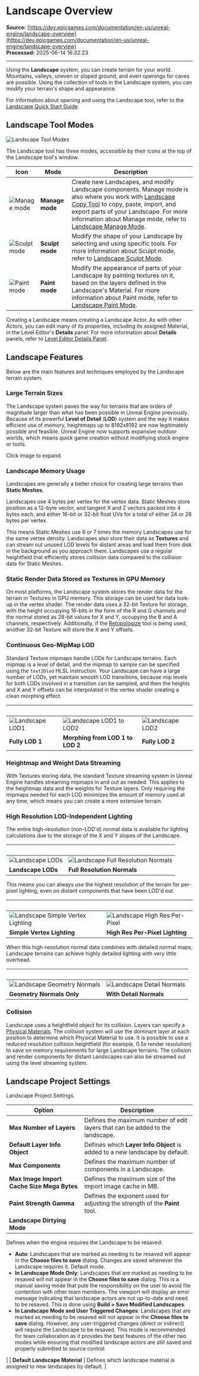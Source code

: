 # Landscape Overview

**Source:** [https://dev.epicgames.com/documentation/en-us/unreal-engine/landscape-overview](https://dev.epicgames.com/documentation/en-us/unreal-engine/landscape-overview)  
**Processed:** 2025-06-14 16:32:23

---

Using the **Landscape** system, you can create terrain for your world. Mountains, valleys, uneven or sloped ground, and even openings for caves are possible. Using the collection of tools in the Landscape system, you can modify your terrain's shape and appearance.

For information about opening and using the Landscape tool, refer to the [Landscape Quick Start Guide](/documentation/en-us/unreal-engine/landscape-quick-start-guide-in-unreal-engine).

## Landscape Tool Modes

![Landscape Tool Modes](https://d1iv7db44yhgxn.cloudfront.net/documentation/images/50b5ee0f-6089-4375-b2ec-5d83e6ea54be/01-landscape-tool-modes.png "Landscape Tool Modes")

The Landscape tool has three modes, accessible by their icons at the top of the Landscape tool's window.

| Icon | Mode | Description |
| --- | --- | --- |
| ![Manage mode](https://d1iv7db44yhgxn.cloudfront.net/documentation/images/9fb11cb4-a2da-4cab-8551-f364393fbe9d/02-landscape-manage-mode.png "Manage mode") | **Manage mode** | Create new Landscapes, and modify Landscape components. Manage mode is also where you work with [Landscape Copy Tool](/documentation/en-us/unreal-engine/landscape-copy-tool-in-unreal-engine) to copy, paste, import, and export parts of your Landscape. For more information about Manage mode, refer to [Landscape Manage Mode](/documentation/en-us/unreal-engine/landscape-manage-mode-in-unreal-engine). |
| ![Sculpt mode](https://d1iv7db44yhgxn.cloudfront.net/documentation/images/32b0915b-3e53-4070-8b0c-745ad798be56/03-landscape-sculpt-mode.png "Sculpt mode") | **Sculpt mode** | Modify the shape of your Landscape by selecting and using specific tools. For more information about Sculpt mode, refer to [Landscape Sculpt Mode](/documentation/en-us/unreal-engine/landscape-sculpt-mode-in-unreal-engine). |
| ![Paint mode](https://d1iv7db44yhgxn.cloudfront.net/documentation/images/307042a4-9f75-4cbf-a75c-9e52858794f7/04-landscape-paint-mode.png "Paint mode") | **Paint mode** | Modify the appearance of parts of your Landscape by painting textures on it, based on the layers defined in the Landscape's Material. For more information about Paint mode, refer to [Landscape Paint Mode](/documentation/en-us/unreal-engine/landscape-paint-mode-in-unreal-engine). |

Creating a Landscape means creating a Landscape Actor. As with other Actors, you can edit many of its properties, including its assigned Material, in the Level Editor's **Details** panel. For more information about **Details** panels, refer to [Level Editor Details Panel](/documentation/en-us/unreal-engine/level-editor-details-panel-in-unreal-engine).

## Landscape Features

Below are the main features and techniques employed by the Landscape terrain system.

### Large Terrain Sizes

The Landscape system paves the way for terrains that are orders of magnitude larger than what has been possible in Unreal Engine previously. Because of its powerful **Level of Detail** (**LOD**) system and the way it makes efficient use of memory, heightmaps up to 8192x8192 are now legitimately possible and feasible. Unreal Engine now supports expansive outdoor worlds, which means quick game creation without modifiying stock engine or tools.

Click image to expand.

### Landscape Memory Usage

Landscapes are generally a better choice for creating large terrains than **Static Meshes**.

Landscapes use 4 bytes per vertex for the vertex data. Static Meshes store position as a 12-byte vector, and tangent X and Z vectors packed into 4 bytes each, and either 16-bit or 32-bit float UVs for a total of either 24 or 28 bytes per vertex.

This means Static Meshes use 6 or 7 times the memory Landscapes use for the same vertex density. Landscapes also store their data as **Textures** and can stream out unused LOD levels for distant areas and load them from disk in the background as you approach them. Landscapes use a regular heightfield that efficiently stores collision data compared to the collision data for Static Meshes.

### Static Render Data Stored as Textures in GPU Memory

On most platforms, the Landscape system stores the render data for the terrain in Textures in GPU memory. This storage can be used for data look-up in the vertex shader. The render data uses a 32-bit Texture for storage, with the height occupying 16-bits in the form of the R and G channels and the normal stored as 28-bit values for X and Y, occupying the B and A channels, respectively. Additionally, if the [Retopologize](/documentation/en-us/unreal-engine/landscape-retopologize-tool-in-unreal-engine) tool is being used, another 32-bit Texture will store the X and Y offsets.

### Continuous Geo-MipMap LOD

Standard Texture mipmaps handle LODs for Landscape terrains. Each mipmap is a level of detail, and the mipmap to sample can be specified using the `text2Dlod` HLSL instruction. Your Landscape can have a large number of LODs, yet maintain smooth LOD transitions, because mip levels for both LODs involved in a transition can be sampled, and then the heights and X and Y offsets can be interpolated in the vertex shader creating a clean morphing effect.

|   |   |   |
| --- | --- | --- |
| ![Landscape LOD1](https://d1iv7db44yhgxn.cloudfront.net/documentation/images/0dd0527d-6d13-4a1a-a02d-2b8d0c126422/06-landscape-lod-1.png "Landscape LOD1") | ![Landscape LOD1 to LOD2](https://d1iv7db44yhgxn.cloudfront.net/documentation/images/c75a3fa4-7867-4325-9029-fd513ced547d/07-landscape-lod-1-to-lod-2.png "Landscape LOD1 to LOD2") | ![Landscape LOD2](https://d1iv7db44yhgxn.cloudfront.net/documentation/images/6ece7a46-b029-4c34-a92c-d73209a3a823/08-landscape-lod-2.png "Landscape LOD2") |
| **Fully LOD 1** | **Morphing from LOD 1 to LOD 2** | **Fully LOD 2** |

### Heightmap and Weight Data Streaming

With Textures storing data, the standard Texture streaming system in Unreal Engine handles streaming mipmaps in and out as needed. This applies to the heightmap data and the weights for Texture layers. Only requiring the mipmaps needed for each LOD minimizes the amount of memory used at any time, which means you can create a more extensive terrain.

### High Resolution LOD-Independent Lighting

The entire high-resolution (non-LOD'd) normal data is available for lighting calculations due to the storage of the X and Y slopes of the Landscape.

|   |   |
| --- | --- |
| ![Landscape LODs](https://d1iv7db44yhgxn.cloudfront.net/documentation/images/30699714-3c42-4a86-9fd6-4d1c67593d91/09-landscape-lods.png "Landscape LODs") | ![Landscape Full Resolution Normals](https://d1iv7db44yhgxn.cloudfront.net/documentation/images/adfef46c-102b-46ce-9156-02b0054b4777/10-landscape-full-resolution-normals.png "Landscape Full Resolution Normals") |
| **Landscape LODs** | **Full Resolution Normals** |

This means you can always use the highest resolution of the terrain for per-pixel lighting, even on distant components that have been LOD'd out.

|   |   |
| --- | --- |
| ![Landscape Simple Vertex Lighting](https://d1iv7db44yhgxn.cloudfront.net/documentation/images/e7203468-e9c9-43a7-b3fa-77ae60554853/11-landscape-simple-vertex-lighting.png "Landscape Simple Vertex Lighting") | ![Landscape High Res Per-Pixel](https://d1iv7db44yhgxn.cloudfront.net/documentation/images/36874c90-8042-4c50-ac64-01f437c15527/12-landscape-hr-per-pixel.png "Landscape High Res Per-Pixel") |
| **Simple Vertex Lighting** | **High Res Per-Pixel Lighting** |

When this high-resolution normal data combines with detailed normal maps, Landscape terrains can achieve highly detailed lighting with very little overhead.

|   |   |
| --- | --- |
| ![Landscape Geometry Normals](https://d1iv7db44yhgxn.cloudfront.net/documentation/images/f7a8c3c4-3a49-4a1c-9602-4f523e0f079b/13-landscape-geometry-normals.png "Landscape Geometry Normals") | ![Landscape Detail Normals](https://d1iv7db44yhgxn.cloudfront.net/documentation/images/ccd07da4-a858-40d2-958d-8d84a8a55a00/14-landscape-detail-normals.png "Landscape Detail Normals") |
| **Geometry Normals Only** | **With Detail Normals** |

### Collision

Landscape uses a heightfield object for its collision. Layers can specify a [Physical Materials](/documentation/en-us/unreal-engine/physical-materials-in-unreal-engine). The collision system will use the dominant layer at each position to determine which Physical Material to use. It is possible to use a reduced resolution collision heightfield (for example, 0.5x render resolution) to save on memory requirements for large Landscape terrains. The collision and render components for distant Landscapes can also be streamed out using the level streaming system.

## Landscape Project Settings

Landscape Project Settings.

| **Option** | **Description** |
| --- | --- |
| **Max Number of Layers** | Defines the maximum number of edit layers that can be added to the landscape. |
| **Default Layer Info Object** | Defines which **Layer Info Object** is added to a new landscape by default. |
| **Max Components** | Defines the maximum number of components in a Landscape. |
| **Max Image Import Cache Size Mega Bytes** | Defines the maximum size of the import image cache in MB. |
| **Paint Strength Gamma** | Defines the exponent used for adjusting the strength of the **Paint** tool. |
| **Landscape Dirtying Mode** | 
Defines when the engine requires the Landscape to be resaved:

-   **Auto**: Landscapes that are marked as needing to be resaved will appear in the **Choose files to save** dialog. Changes are saved whenever the Landscape requires it. Default mode.
-   **In Landscape Mode Only**: Landscapes that are marked as needing to be resaved will not appear in the **Choose files to save** dialog. This is a manual saving mode that puts the responsibility on the user to avoid file contention with other team members. The viewport will display an error message indicating that landscape actors are not up-to-date and need to be resaved. This is done using **Build > Save Modified Landscapes**.
-   **In Landscape Mode and User Triggered Changes**: Landscapes that are marked as needing to be resaved will not appear in the **Choose files to save** dialog. However, any user-triggered changes (direct or indirect) will require the Landscape to be resaved. This mode is recommended for team collaboration as it provides the best features of the other two modes while ensuring that modified landscape actors are still saved and properly submitted to source control.



 |
| **Default Landscape Material** | Defines which landscape material is assigned to new landscapes by default. |